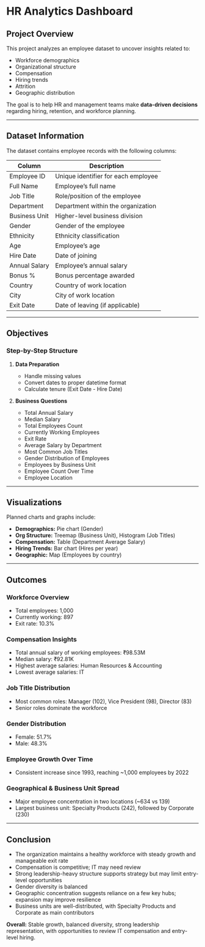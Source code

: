 # HR Analytics Dashboard

## Project Overview
This project analyzes an employee dataset to uncover insights related to:

- Workforce demographics  
- Organizational structure  
- Compensation  
- Hiring trends  
- Attrition  
- Geographic distribution  

The goal is to help HR and management teams make **data-driven decisions** regarding hiring, retention, and workforce planning.  

---

## Dataset Information
The dataset contains employee records with the following columns:

| Column | Description |
|--------|-------------|
| Employee ID | Unique identifier for each employee |
| Full Name | Employee’s full name |
| Job Title | Role/position of the employee |
| Department | Department within the organization |
| Business Unit | Higher-level business division |
| Gender | Gender of the employee |
| Ethnicity | Ethnicity classification |
| Age | Employee’s age |
| Hire Date | Date of joining |
| Annual Salary | Employee’s annual salary |
| Bonus % | Bonus percentage awarded |
| Country | Country of work location |
| City | City of work location |
| Exit Date | Date of leaving (if applicable) |

---

## Objectives
### Step-by-Step Structure
1. **Data Preparation**
   - Handle missing values  
   - Convert dates to proper datetime format  
   - Calculate tenure (Exit Date - Hire Date)  

2. **Business Questions**
   - Total Annual Salary  
   - Median Salary  
   - Total Employees Count  
   - Currently Working Employees  
   - Exit Rate  
   - Average Salary by Department  
   - Most Common Job Titles  
   - Gender Distribution of Employees  
   - Employees by Business Unit  
   - Employee Count Over Time  
   - Employee Location  

---

## Visualizations
Planned charts and graphs include:

- **Demographics:** Pie chart (Gender)  
- **Org Structure:** Treemap (Business Unit), Histogram (Job Titles)  
- **Compensation:** Table (Department Average Salary)  
- **Hiring Trends:** Bar chart (Hires per year)  
- **Geographic:** Map (Employees by country)  

---

## Outcomes
### Workforce Overview
- Total employees: 1,000  
- Currently working: 897  
- Exit rate: 10.3%  

### Compensation Insights
- Total annual salary of working employees: ₹98.53M  
- Median salary: ₹92.81K  
- Highest average salaries: Human Resources & Accounting  
- Lowest average salaries: IT  

### Job Title Distribution
- Most common roles: Manager (102), Vice President (98), Director (83)  
- Senior roles dominate the workforce  

### Gender Distribution
- Female: 51.7%  
- Male: 48.3%  

### Employee Growth Over Time
- Consistent increase since 1993, reaching ~1,000 employees by 2022  

### Geographical & Business Unit Spread
- Major employee concentration in two locations (~634 vs 139)  
- Largest business unit: Specialty Products (242), followed by Corporate (230)  

---

## Conclusion
- The organization maintains a healthy workforce with steady growth and manageable exit rate  
- Compensation is competitive; IT may need review  
- Strong leadership-heavy structure supports strategy but may limit entry-level opportunities  
- Gender diversity is balanced  
- Geographic concentration suggests reliance on a few key hubs; expansion may improve resilience  
- Business units are well-distributed, with Specialty Products and Corporate as main contributors  

**Overall:** Stable growth, balanced diversity, strong leadership representation, with opportunities to review IT compensation and entry-level hiring.  



